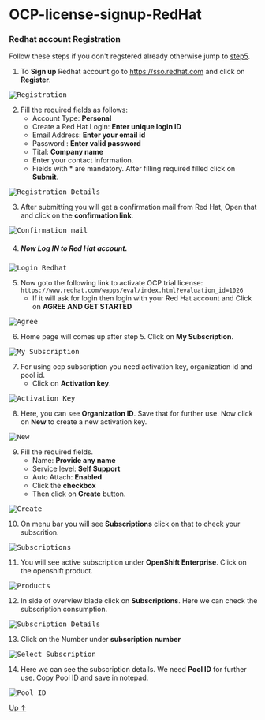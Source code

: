 # OCP-license-signup-RedHat

### Redhat account Registration
Follow these steps if you don't regstered already otherwise jump to [step5](#now-log-in-to-red-hat-account).
1. To **Sign up** Redhat account go to https://sso.redhat.com and click on **Register**.

<kbd>![Registration](/images/ocplicense/redhat_regt.jpg )</kbd>

2. Fill the required fields as follows:
    * Account Type: **Personal**
    * Create a Red Hat Login: **Enter unique login ID**
    * Email Address: **Enter your email id**
    * Password : **Enter valid password**
    * Tital: **Company name**
    * Enter your contact information.
    * Fields with * are mandatory. After filling required filled click on **Submit**.
    
<kbd>![Registration Details](/images/ocplicense/reg_form.jpg)</kbd>

3. After submitting you will get a confirmation mail from Red Hat, Open that and click on the **confirmation link**.

<kbd>![Confirmation mail](/images/ocplicense/confirm_reg_mail.jpg)</kbd>

4. ##### Now Log IN to Red Hat account.
<kbd>![Login Redhat](/images/ocplicense/login_redhat1.jpg)</kbd>

5. Now goto the following link to activate OCP trial license: 
 `https://www.redhat.com/wapps/eval/index.html?evaluation_id=1026`
   * If it will ask for login then login with your Red Hat account and Click on **AGREE AND GET STARTED**

<kbd>![Agree](/images/ocplicense/agree_getstarted2.jpg)</kbd>

6. Home page will comes up after step 5. Click on **My Subscription**.

<kbd>![My Subscription](/images/ocplicense/my_subscription.jpg)</kbd>

7. For using ocp subscription you need activation key, organization id and pool id.
    * Click on **Activation key**.
    
<kbd>![Activation Key](/images/ocplicense/activation_key.jpg)</kbd>

8. Here, you can see **Organization ID**. Save that for further use. Now click on **New** to create a new activation key.

<kbd>![New](/images/ocplicense/new_activation_key.jpg)</kbd>

9. Fill the required fields.
    * Name: **Provide any name**
    * Service level: **Self Support**
    * Auto Attach: **Enabled**
    * Click the **checkbox**
    * Then click on **Create** button.
    
<kbd>![Create](/images/ocplicense/create_activationkey.jpg)</kbd>

10. On menu bar you will see **Subscriptions** click on that to check your subscrition.

<kbd>![Subscriptions](/images/ocplicense/click_subscription.jpg)</kbd>

11. You will see active subscription under **OpenShift Enterprise**. Click on the openshift product.

<kbd>![Products](/images/ocplicense/click_30dayself.jpg)</kbd>

12. In side of overview blade click on **Subscriptions**. Here we can check the subscription consumption. 

<kbd>![Subscription Details](/images/ocplicense/subscriptions_30daytrial.jpg)</kbd>

13. Click on the Number under **subscription number**

<kbd>![Select Subscription](/images/ocplicense/subscription_number.jpg)</kbd>

14. Here we can see the subscription details. We need **Pool ID** for further use. Copy Pool ID and save in notepad.

<kbd>![Pool ID](/images/ocplicense/pool_id.jpg)</kbd>

[Up ↑](#ocp-license-signup-redhat)
